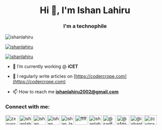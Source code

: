 <h1 align="center">Hi 👋, I'm Ishan Lahiru</h1>
<h3 align="center">I'm a technophile</h3>

<p align="left"> <img src="https://komarev.com/ghpvc/?username=ishanlahiru&label=Profile%20views&color=0e75b6&style=flat" alt="ishanlahiru" /> </p>

<p align="left"> <a href="https://github.com/ryo-ma/github-profile-trophy"><img src="https://github-profile-trophy.vercel.app/?username=ishanlahiru" alt="ishanlahiru" /></a> </p>

<p align="left"> <a href="https://twitter.com/ishanlahiru" target="blank"><img src="https://img.shields.io/twitter/follow/ishanlahiru?logo=twitter&style=for-the-badge" alt="ishanlahiru" /></a> </p>

- 🌱 I’m currently working @ **iCET**

- 📝 I regularly write articles on [https://codercrope.com](https://codercrope.com)

- 📫 How to reach me **ishanlahiru2002@gmail.com**

<h3 align="left">Connect with me:</h3>
<p align="left">
<a href="https://codepen.io/zxcvxc" target="blank"><img align="center" src="https://raw.githubusercontent.com/rahuldkjain/github-profile-readme-generator/master/src/images/icons/Social/codepen.svg" alt="zxcvxc" height="30" width="40" /></a>
<a href="https://twitter.com/ishanlahiru" target="blank"><img align="center" src="https://raw.githubusercontent.com/rahuldkjain/github-profile-readme-generator/master/src/images/icons/Social/twitter.svg" alt="ishanlahiru" height="30" width="40" /></a>
<a href="https://linkedin.com/in/ishan lahiru" target="blank"><img align="center" src="https://raw.githubusercontent.com/rahuldkjain/github-profile-readme-generator/master/src/images/icons/Social/linked-in-alt.svg" alt="ishan lahiru" height="30" width="40" /></a>
<a href="https://fb.com/ishan lahiru" target="blank"><img align="center" src="https://raw.githubusercontent.com/rahuldkjain/github-profile-readme-generator/master/src/images/icons/Social/facebook.svg" alt="ishan lahiru" height="30" width="40" /></a>
<a href="https://instagram.com/ishan_lahirusampath" target="blank"><img align="center" src="https://raw.githubusercontent.com/rahuldkjain/github-profile-readme-generator/master/src/images/icons/Social/instagram.svg" alt="ishan_lahirusampath" height="30" width="40" /></a>
<a href="https://dribbble.com/ffff" target="blank"><img align="center" src="https://raw.githubusercontent.com/rahuldkjain/github-profile-readme-generator/master/src/images/icons/Social/dribbble.svg" alt="ffff" height="30" width="40" /></a>
<a href="https://www.youtube.com/c/ishanlahiru" target="blank"><img align="center" src="https://raw.githubusercontent.com/rahuldkjain/github-profile-readme-generator/master/src/images/icons/Social/youtube.svg" alt="ishanlahiru" height="30" width="40" /></a>
<a href="https://www.hackerrank.com/@sadfas" target="blank"><img align="center" src="https://raw.githubusercontent.com/rahuldkjain/github-profile-readme-generator/master/src/images/icons/Social/hackerrank.svg" alt="@sadfas" height="30" width="40" /></a>
<a href="https://www.leetcode.com/@sfdgsdf" target="blank"><img align="center" src="https://raw.githubusercontent.com/rahuldkjain/github-profile-readme-generator/master/src/images/icons/Social/leet-code.svg" alt="@sfdgsdf" height="30" width="40" /></a>
<a href="https://www.hackerearth.com/@ishanlahiru2002" target="blank"><img align="center" src="https://raw.githubusercontent.com/rahuldkjain/github-profile-readme-generator/master/src/images/icons/Social/hackerearth.svg" alt="@ishanlahiru2002" height="30" width="40" /></a>
<a href="https://discord.gg/zcvzcx" target="blank"><img align="center" src="https://raw.githubusercontent.com/rahuldkjain/github-profile-readme-generator/master/src/images/icons/Social/discord.svg" alt="zcvzcx" height="30" width="40" /></a>
</p>
